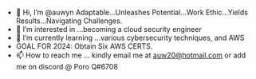 - 👋 Hi, I’m @auwyn Adaptable...Unleashes Potential...Work Ethic...Yields Results...Navigating Challenges. 
- 👀 I’m interested in ...becoming a cloud security engineer
- 🌱 I’m currently learning ...various cybersecurity techniques, and AWS
- GOAL FOR 2024: Obtain Six AWS CERTS.
- 📫 How to reach me ... kindly email me at auw20@hotmail.com or add me on discord @ Poro Q#6708

<!---
auwyn/auwyn is a ✨ special ✨ repository because its `README.md` (this file) appears on your GitHub profile.
You can click the Preview link to take a look at your changes.
--->
